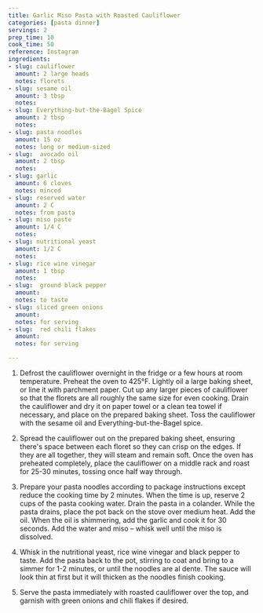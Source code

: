 ```yaml
---
title: Garlic Miso Pasta with Roasted Cauliflower
categories: [pasta dinner]
servings: 2
prep_time: 10
cook_time: 50
reference: Instagram
ingredients:
- slug: cauliflower
  amount: 2 large heads
  notes: florets
- slug: sesame oil
  amount: 3 tbsp
  notes:
- slug: Everything-but-the-Bagel Spice
  amount: 2 tbsp
  notes:
- slug: pasta noodles
  amount: 15 oz
  notes: long or medium-sized
- slug:  avocado oil
  amount: 2 tbsp
  notes:
- slug: garlic
  amount: 6 cloves
  notes: minced
- slug: reserved water
  amount: 2 C
  notes: from pasta
- slug: miso paste
  amount: 1/4 C
  notes:
- slug: nutritional yeast
  amount: 1/2 C
  notes:
- slug: rice wine vinegar
  amount: 1 tbsp
  notes:
- slug:  ground black pepper
  amount:
  notes: to taste
- slug: sliced green onions
  amount:
  notes: for serving
- slug:  red chili flakes
  amount:
  notes: for serving

---
```


1. Defrost the cauliflower overnight in the fridge or a few hours at room temperature.
Preheat the oven to 425°F. Lightly oil a large baking sheet, or line it with parchment paper.
Cut up any larger pieces of cauliflower so that the florets are all roughly the same size for even cooking. Drain the cauliflower and dry it on paper towel or a clean tea towel if necessary, and place on the prepared baking sheet. Toss the cauliflower with the sesame oil and Everything-but-the-Bagel spice.

2. Spread the cauliflower out on the prepared baking sheet, ensuring there's space between each floret so they can crisp on the edges. If they are all together, they will steam and remain soft. Once the oven has preheated completely, place the cauliflower on a middle rack and roast for 25-30 minutes, tossing once half way through.
3. ​Prepare your pasta noodles according to package instructions except reduce the cooking time by 2 minutes. When the time is up, reserve 2 cups of the pasta cooking water. Drain the pasta in a colander.
While the pasta drains, place the pot back on the stove over medium heat. Add the oil. When the oil is shimmering, add the garlic and cook it for 30 seconds. Add the water and miso – whisk well until the miso is dissolved.

4. Whisk in the nutritional yeast, rice wine vinegar and black pepper to taste. Add the pasta back to the pot, stirring to coat and bring to a simmer for 1-2 minutes, or until the noodles are al dente. The sauce will look thin at first but it will thicken as the noodles finish cooking.
5. Serve the pasta immediately with roasted cauliflower over the top, and garnish with green onions and chili flakes if desired.
